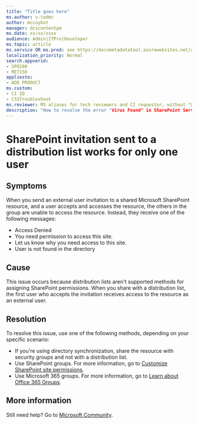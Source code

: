 ```yaml
---
title: "Title goes here"
ms.author: v-todmc
author: mccoybot
manager: dcscontentpm
ms.date: xx/xx/xxxx
audience: Admin|ITPro|Developer
ms.topic: article
ms.service OR ms.prod: see https://docsmetadatatool.azurewebsites.net/allowlists
localization_priority: Normal
search.appverid:
- SPO160
- MET150
appliesto:
- ADD PRODUCT
ms.custom: 
- CI ID
- CSSTroubleshoot 
ms.reviewer: MS aliases for tech reviewers and CI requestor, without "@microsoft.com".  
description: "How to resolve the error "Virus Found" in SharePoint Server 2013 when the antivirus scanner is unavailable ."
---
```


# SharePoint invitation sent to a distribution list works for only one user

## Symptoms

When you send an external user invitation to a shared Microsoft SharePoint resource, and a user accepts and accesses the resource, the others in the group are unable to access the resource. Instead, they receive one of the following messages:

- Access Denied
- You need permission to access this site.
- Let us know why you need access to this site.
- User is not found in the directory

## Cause

This issue occurs because distribution lists aren't supported methods for assigning SharePoint permissions. When you share with a distribution list, the first user who accepts the invitation receives access to the resource as an external user. 

## Resolution

To resolve this issue, use one of the following methods, depending on your specific scenario:

- If you're using directory synchronization, share the resource with security groups and not with a distribution list.
- Use SharePoint groups. For more information, go to [Customize SharePoint site permissions](https://c3web.trafficmanager.net/topic/b1e3cd23-1a78-4264-9284-87fed7282048).
- Use Microsoft 365 groups. For more information, go to [Learn about Office 365 Groups](https://c3web.trafficmanager.net/topic/b565caa1-5c40-40ef-9915-60fdb2d97fa2).

## More information

Still need help? Go to [Microsoft Community](https://answers.microsoft.com/).